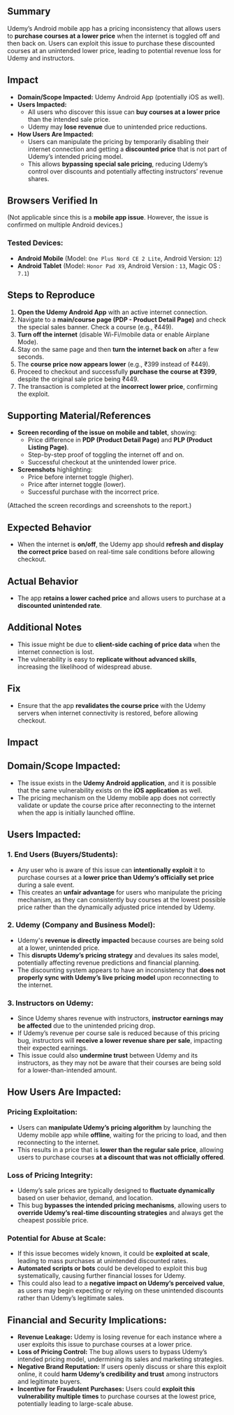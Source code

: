 ﻿## **Summary**
Udemy’s Android mobile app has a pricing inconsistency that allows users to **purchase courses at a lower price** when the internet is toggled off and then back on. Users can exploit this issue to purchase these discounted courses at an unintended lower price, leading to potential revenue loss for Udemy and instructors.

## **Impact**
- **Domain/Scope Impacted:** Udemy Android App (potentially iOS as well).
- **Users Impacted:**
  - All users who discover this issue can **buy courses at a lower price** than the intended sale price.
  - Udemy may **lose revenue** due to unintended price reductions.
- **How Users Are Impacted:**
  - Users can manipulate the pricing by temporarily disabling their internet connection and getting a **discounted price** that is not part of Udemy’s intended pricing model.
  - This allows **bypassing special sale pricing**, reducing Udemy’s control over discounts and potentially affecting instructors’ revenue shares.

## **Browsers Verified In**
(Not applicable since this is a **mobile app issue**. However, the issue is confirmed on multiple Android devices.)

### **Tested Devices:**
- **Android Mobile** (Model: `One Plus Nord CE 2 Lite`,  Android Version: `12`)
- **Android Tablet** (Model: `Honor Pad X9`,  Android Version : `13`, Magic OS : ` 7.1`)

## **Steps to Reproduce**
1. **Open the Udemy Android App** with an active internet connection.
2. Navigate to a **main/course page (PDP - Product Detail Page)** and check the special sales banner. Check a course (e.g., ₹449).
3. **Turn off the internet** (disable Wi-Fi/mobile data or enable Airplane Mode).
4. Stay on the same page and then **turn the internet back on** after a few seconds.
5. The **course price now appears lower** (e.g., ₹399 instead of ₹449).
6. Proceed to checkout and successfully **purchase the course at ₹399**, despite the original sale price being ₹449.
7. The transaction is completed at the **incorrect lower price**, confirming the exploit.

## **Supporting Material/References**
- **Screen recording of the issue on mobile and tablet**, showing:
  - Price difference in **PDP (Product Detail Page)** and **PLP (Product Listing Page)**.
  - Step-by-step proof of toggling the internet off and on.
  - Successful checkout at the unintended lower price.
- **Screenshots** highlighting:
  - Price before internet toggle (higher).
  - Price after internet toggle (lower).
  - Successful purchase with the incorrect price.

(Attached the screen recordings and screenshots to the report.)

## **Expected Behavior**
- When the internet is **on/off**, the Udemy app should **refresh and display the correct price** based on real-time sale conditions before allowing checkout.

## **Actual Behavior**
- The app **retains a lower cached price** and allows users to purchase at a **discounted unintended rate**.

## **Additional Notes**
- This issue might be due to **client-side caching of price data** when the internet connection is lost.
- The vulnerability is easy to **replicate without advanced skills**, increasing the likelihood of widespread abuse.

## **Fix**
- Ensure that the app **revalidates the course price** with the Udemy servers when internet connectivity is restored, before allowing checkout.

## Impact

## **Domain/Scope Impacted:**
- The issue exists in the **Udemy Android application**, and it is possible that the same vulnerability exists on the **iOS application** as well.
- The pricing mechanism on the Udemy mobile app does not correctly validate or update the course price after reconnecting to the internet when the app is initially launched offline.

## **Users Impacted:**

### **1. End Users (Buyers/Students):**  
- Any user who is aware of this issue can **intentionally exploit** it to purchase courses at a **lower price than Udemy’s officially set price** during a sale event.  
- This creates an **unfair advantage** for users who manipulate the pricing mechanism, as they can consistently buy courses at the lowest possible price rather than the dynamically adjusted price intended by Udemy.

### **2. Udemy (Company and Business Model):**  
- Udemy's **revenue is directly impacted** because courses are being sold at a lower, unintended price.  
- This **disrupts Udemy’s pricing strategy** and devalues its sales model, potentially affecting revenue predictions and financial planning.  
- The discounting system appears to have an inconsistency that **does not properly sync with Udemy’s live pricing model** upon reconnecting to the internet.

### **3. Instructors on Udemy:**  
- Since Udemy shares revenue with instructors, **instructor earnings may be affected** due to the unintended pricing drop.  
- If Udemy’s revenue per course sale is reduced because of this pricing bug, instructors will **receive a lower revenue share per sale**, impacting their expected earnings.  
- This issue could also **undermine trust** between Udemy and its instructors, as they may not be aware that their courses are being sold for a lower-than-intended amount.

## **How Users Are Impacted:**

### **Pricing Exploitation:**  
- Users can **manipulate Udemy’s pricing algorithm** by launching the Udemy mobile app while **offline**, waiting for the pricing to load, and then reconnecting to the internet.  
- This results in a price that is **lower than the regular sale price**, allowing users to purchase courses **at a discount that was not officially offered**.

### **Loss of Pricing Integrity:**  
- Udemy’s sale prices are typically designed to **fluctuate dynamically** based on user behavior, demand, and location.  
- This bug **bypasses the intended pricing mechanisms**, allowing users to **override Udemy’s real-time discounting strategies** and always get the cheapest possible price.

### **Potential for Abuse at Scale:**  
- If this issue becomes widely known, it could be **exploited at scale**, leading to mass purchases at unintended discounted rates.  
- **Automated scripts or bots** could be developed to exploit this bug systematically, causing further financial losses for Udemy.  
- This could also lead to a **negative impact on Udemy’s perceived value**, as users may begin expecting or relying on these unintended discounts rather than Udemy’s legitimate sales.

## **Financial and Security Implications:**
- **Revenue Leakage:** Udemy is losing revenue for each instance where a user exploits this issue to purchase courses at a lower price.
- **Loss of Pricing Control:** The bug allows users to bypass Udemy’s intended pricing model, undermining its sales and marketing strategies.
- **Negative Brand Reputation:** If users openly discuss or share this exploit online, it could **harm Udemy’s credibility and trust** among instructors and legitimate buyers.
- **Incentive for Fraudulent Purchases:** Users could **exploit this vulnerability multiple times** to purchase courses at the lowest price, potentially leading to large-scale abuse.
